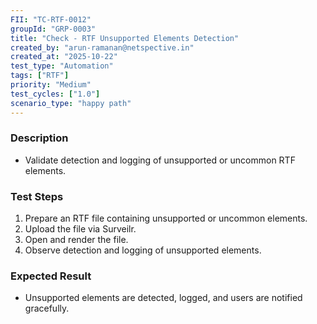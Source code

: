 ```yaml
---
FII: "TC-RTF-0012"
groupId: "GRP-0003"
title: "Check - RTF Unsupported Elements Detection"
created_by: "arun-ramanan@netspective.in"
created_at: "2025-10-22"
test_type: "Automation"
tags: ["RTF"]
priority: "Medium"
test_cycles: ["1.0"]
scenario_type: "happy path"
---
```

### Description
- Validate detection and logging of unsupported or uncommon RTF elements.

### Test Steps
1. Prepare an RTF file containing unsupported or uncommon elements.  
2. Upload the file via Surveilr.  
3. Open and render the file.  
4. Observe detection and logging of unsupported elements.

### Expected Result
- Unsupported elements are detected, logged, and users are notified gracefully.
